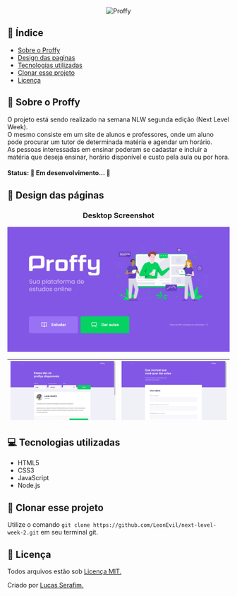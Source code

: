 <p align="center">
   <img src="https://github.com/RafaelGoulartB/Proffy/blob/master/.github/logo.png" alt="Proffy" width="280"/>
</p>

## :notebook:  Índice
- [Sobre o Proffy](#newspaper-sobre-o-proffy)
- [Design das paginas](#art-design-das-paginas)
- [Tecnologias utilizadas](#computer-tecnologias-utilizadas)
- [Clonar esse projeto](#clonar-esse-projeto)
- [Licença](#scroll-licen%C3%A7a)


## :newspaper: Sobre o Proffy
O projeto está sendo realizado na semana NLW segunda edição (Next Level Week).<br>
O mesmo consiste em um site de alunos e professores, onde um aluno pode procurar um tutor de determinada matéria e agendar um horário.<br>
As pessoas interessadas em ensinar poderam se cadastar e incluir a matéria que deseja ensinar, horário disponível e custo pela aula ou por hora.

#### Status: 🚧 Em desenvolvimento... 🚧

## :art: Design das páginas
<h3 align="center">
Desktop Screenshot
</h3>

<img src="./readme/Home.jpg" width=1004/>

| <img src="./readme/page-study.jpg" width=500/> | <img src="./readme/give-classes.png" width=500 /> |
| --- | --- |

## :computer: Tecnologias utilizadas
- HTML5
- CSS3
- JavaScript
- Node.js

## :vhs:  Clonar esse projeto
Utilize o comando `` git clone https://github.com/LeonEvil/next-level-week-2.git `` em seu terminal git.

## :scroll: Licença
Todos arquivos estão sob [Licença MIT.](https://github.com/LeonEvil/next-level-week-2/blob/master/LICENSE)

Criado por [Lucas Serafim.](https://github.com/LeonEvil/)
